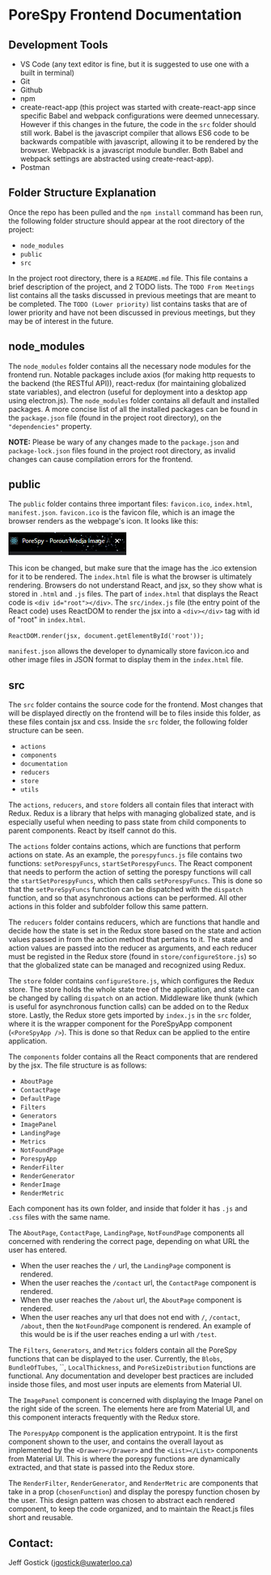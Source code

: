 # PoreSpy Frontend Documentation

## Development Tools

- VS Code (any text editor is fine, but it is suggested to use one with a built in terminal)
- Git
- Github
- npm
- create-react-app (this project was started with create-react-app since specific Babel and webpack configurations were deemed unnecessary. However if this changes in the future, the code in the `src` folder should still work. Babel is the javascript compiler that allows ES6 code to be backwards compatible with javascript, allowing it to be rendered by the browser. Webpackk is a javascript module bundler. Both Babel and webpack settings are abstracted using create-react-app).
- Postman


## Folder Structure Explanation

Once the repo has been pulled and the `npm install` command has been run, the following folder structure should appear at the root directory of the project:

- `node_modules`
- `public`
- `src`

In the project root directory, there is a `README.md` file. This file contains a brief description of the project, and 2 TODO lists. The `TODO From Meetings` list contains all the tasks discussed in previous meetings that are meant to be completed. The `TODO (Lower priority)` list contains tasks that are of lower priority and have not been discussed in previous meetings, but they may be of interest in the future.


## node_modules

The `node_modules` folder contains all the necessary node modules for the frontend run. Notable packages include axios (for making http requests to the backend (the RESTful API)), react-redux (for maintaining globalized state variables), and electron (useful for deployment into a desktop app using electron.js). The `node_modules` folder contains all default and installed packages. A more concise list of all the installed packages can be found in the `package.json` file (found in the project root directory), on the `"dependencies"` property. 

**NOTE:** Please be wary of any changes made to the `package.json` and `package-lock.json` files found in the project root directory, as invalid changes can cause compilation errors for the frontend.


## public

The `public` folder contains three important files: `favicon.ico`, `index.html`, `manifest.json`. `favicon.ico` is the favicon file, which is an image the browser renders as the webpage's icon. It looks like this: 

![favicon.ico example](./faviconExample.PNG)

This icon be changed, but make sure that the image has the .ico extension for it to be rendered. The `index.html` file is what the browser is ultimately rendering. Browsers do not understand React, and jsx, so they show what is stored in `.html` and `.js` files. The part of `index.html` that displays the React code is `<div id="root"></div>`. The `src/index.js` file (the entry point of the React code) uses ReactDOM to render the jsx into a `<div></div>` tag with id of "root" in `index.html`.

`ReactDOM.render(jsx, document.getElementById('root'));`

`manifest.json` allows the developer to dynamically store favicon.ico and other image files in JSON format to display them in the `index.html` file.


## src

The `src` folder contains the source code for the frontend. Most changes that will be displayed directly on the frontend will be to files inside this folder, as these files contain jsx and css. Inside the `src` folder, the following folder structure can be seen.

- `actions`
- `components`
- `documentation`
- `reducers`
- `store`
- `utils`

The `actions`, `reducers`, and `store` folders all contain files that interact with Redux. Redux is a library that helps with managing globalized state, and is especially useful when needing to pass state from child components to parent components. React by itself cannot do this.

The `actions` folder contains actions, which are functions that perform actions on state. As an example, the `porespyfuncs.js` file contains two functions: `setPorespyFuncs`, `startSetPorespyFuncs`. The React component that needs to perform the action of setting the porespy functions will call the `startSetPorespyFuncs`, which then calls `setPorespyFuncs`. This is done so that the `setPoreSpyFuncs` function can be dispatched with the `dispatch` function, and so that asynchronous actions can be performed. All other actions in this folder and subfolder follow this same pattern.

The `reducers` folder contains reducers, which are functions that handle and decide how the state is set in the Redux store based on the state and action values passed in from the action method that pertains to it. The state and action values are passed into the reducer as arguments, and each reducer must be registed in the Redux store (found in `store/configureStore.js`) so that the globalized state can be managed and recognized using Redux.

The `store` folder contains `configureStore.js`, which configures the Redux store. The store holds the whole state tree of the application, and state can be changed by calling `dispatch` on an action. Middleware like thunk (which is useful for asynchronous function calls) can be added on to the Redux store. Lastly, the Redux store gets imported by `index.js` in the `src` folder, where it is the wrapper component for the PoreSpyApp component (`<PoreSpyApp />`). This is done so that Redux can be applied to the entire application.

The `components` folder contains all the React components that are rendered by the jsx. The file structure is as follows:

- `AboutPage`
- `ContactPage`
- `DefaultPage`
- `Filters`
- `Generators`
- `ImagePanel`
- `LandingPage`
- `Metrics`
- `NotFoundPage`
- `PorespyApp`
- `RenderFilter`
- `RenderGenerator`
- `RenderImage`
- `RenderMetric`

Each component has its own folder, and inside that folder it has `.js` and `.css` files with the same name.

The `AboutPage`, `ContactPage`, `LandingPage`, `NotFoundPage` components all concerned with rendering the correct page, depending on what URL the user has entered.

- When the user reaches the `/` url, the `LandingPage` component is rendered. 
- When the user reaches the `/contact` url, the `ContactPage` component is rendered.
- When the user reaches the `/about` url, the `AboutPage` component is rendered.
- When the user reaches any url that does not end with `/`, `/contact`, `/about`, then the `NotFoundPage` component is rendered. An example of this would be is if the user reaches ending a url with `/test`.

The `Filters`, `Generators`, and `Metrics` folders contain all the PoreSpy functions that can be displayed to the user. Currently, the `Blobs`, `BundleOfTubes`, ``, `LocalThickness`, and `PoreSizeDistribution` functions are functional. Any documentation and developer best practices are included inside those files, and most user inputs are elements from Material UI.

The `ImagePanel` component is concerned with displaying the Image Panel on the right side of the screen. The elements here are from Material UI, and this component interacts frequently with the Redux store.

The `PorespyApp` component is the application entrypoint. It is the first component shown to the user, and contains the overall layout as implemented by the `<Drawer></Drawer>` and the `<List></List>` components from Material UI. This is where the porespy functions are dynamically extracted, and that state is passed into the Redux store.

The `RenderFilter`, `RenderGenerator`, and `RenderMetric` are components that take in a prop (`chosenFunction`) and display the porespy function chosen by the user. This design pattern was chosen to abstract each rendered component, to keep the code organized, and to maintain the React.js files short and reusable.


## Contact: 

Jeff Gostick (jgostick@uwaterloo.ca)
